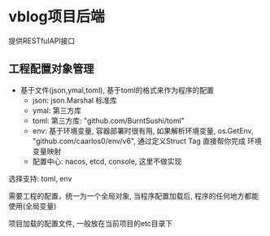 # vblog项目后端

提供RESTfulAPI接口

## 工程配置对象管理
+ 基于文件(json,ymal,toml), 基于toml的格式来作为程序的配置
    + json: json.Marshal 标准库
    + ymal: 第三方库
    + toml: 第三方库: "github.com/BurntSushi/toml"
    + env: 基于环境变量, 容器部署时很有用, 如果解析环境变量, os.GetEnv, "github.com/caarlos0/env/v6", 通过定义Struct Tag 直接帮你完成 环境变量映射
    + 配置中心: nacos, etcd, console, 这里不做实现

选择支持: toml, env

需要工程的配置，统一为一个全局对象, 当程序配置加载后, 程序的任何地方都能使用(全局变量)

项目加载的配置文件, 一般放在当前项目的etc目录下
